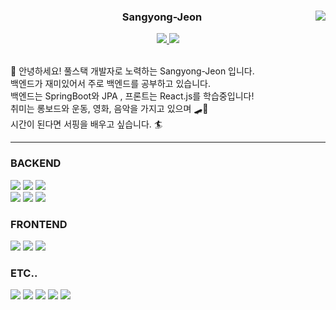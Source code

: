 <div align="center">
  <img align="right" src="https://github-readme-stats.vercel.app/api/top-langs/?username=Sangyong-Jeon&theme=dracula&exclude_repo=Computer-Science-Engineering&layout=compact&langs_count=10"/>
  
  ###  Sangyong-Jeon  
  
  <a href="https://github.com/Sangyong-Jeon">
    <img src="https://hits.seeyoufarm.com/api/count/incr/badge.svg?url=https%3A%2F%2Fgithub.com%2FSangyong-Jeon&count_bg=%23353535&title_bg=%23000000&icon=github.svg&icon_color=%23E7E7E7&title=Github&edge_flat=false"/>
  </a> 
  
  <a href="https://ssdragon.tistory.com">
    <img src="https://img.shields.io/badge/Tech%20Blog-555263?style=flat&logoColor=white"/>
  </a>
</div>

<br>
 
<p>
  👋 안녕하세요! 풀스택 개발자로 노력하는 Sangyong-Jeon 입니다. <br>
  백엔드가 재미있어서 주로 백엔드를 공부하고 있습니다. <br>
  백엔드는 SpringBoot와 JPA , 프론트는 React.js를 학습중입니다! <br>
  취미는 롱보드와 운동, 영화, 음악을 가지고 있으며 🛹🍿 <br>
  시간이 된다면 서핑을 배우고 싶습니다. 🏄
</p>
  
---
  
### BACKEND
 
<p>
  <img src="https://img.shields.io/badge/Java-007396?style=flat-square&logo=java&logoColor=white">
  <img src="https://img.shields.io/badge/Kotlin-7F52FF?style=flat-square&logo=kotlin&logoColor=white">
  <img src="https://img.shields.io/badge/Oracle-F80000?style=flat-square&logo=oracle&logoColor=white">
  <br>
  <img src="https://img.shields.io/badge/Spring-6DB33F?style=flat-square&logo=spring&logoColor=white">
  <img src="https://img.shields.io/badge/SpringBoot-6DB33F?style=flat-square&logo=springboot&logoColor=white">
  <img src="https://img.shields.io/badge/SprintSecurity-6DB33F?style=flat-square&logo=springsecurity&logoColor=white">
</p>
    
### FRONTEND
  
<p>
  <img src="https://img.shields.io/badge/JavaScript-F7DF1E?style=flat-square&logo=javascript&logoColor=black">
  <img src="https://img.shields.io/badge/React-61DAFB?style=flat-square&logo=react&logoColor=black">
  <img src="https://img.shields.io/badge/AndroidStudio-3DDC84?style=flat-square&logo=androidstudio&logoColor=white">
</p>
  
### ETC..
  
<p>
  <img src="https://img.shields.io/badge/C++-00599C?style=flat-square&logo=c%2B%2B&logoColor=white">
  <img src="https://img.shields.io/badge/Nginx-009639?style=flat-square&logo=nginx&logoColor=white">
  <img src="https://img.shields.io/badge/Redis-DC382D?style=flat-square&logo=redis&logoColor=white">
  <img src="https://img.shields.io/badge/Linux-FCC624?style=flat-square&logo=linux&logoColor=black">
  <img src="https://img.shields.io/badge/GitHub-181717?style=flat-square&logo=github&logoColor=white">
</p>
